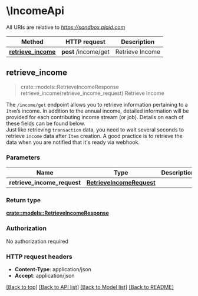 # \IncomeApi

All URIs are relative to *https://sandbox.plaid.com*

Method | HTTP request | Description
------------- | ------------- | -------------
[**retrieve_income**](IncomeApi.md#retrieve_income) | **post** /income/get | Retrieve Income



## retrieve_income

> crate::models::RetrieveIncomeResponse retrieve_income(retrieve_income_request)
Retrieve Income

The `/income/get` endpoint allows you to retrieve information pertaining to a `Item`’s income. In addition to the annual income, detailed information will be provided for each contributing income stream (or job). Details on each of these fields can be found below.   <br /> Just like retrieving `transaction` data, you need to wait several seconds to retrieve `income` data after `Item` creation. A good practice is to retrieve the data when you are notified that it's ready via webhook.

### Parameters


Name | Type | Description  | Required | Notes
------------- | ------------- | ------------- | ------------- | -------------
**retrieve_income_request** | [**RetrieveIncomeRequest**](RetrieveIncomeRequest.md) |  | [required] |

### Return type

[**crate::models::RetrieveIncomeResponse**](RetrieveIncomeResponse.md)

### Authorization

No authorization required

### HTTP request headers

- **Content-Type**: application/json
- **Accept**: application/json

[[Back to top]](#) [[Back to API list]](../README.md#documentation-for-api-endpoints) [[Back to Model list]](../README.md#documentation-for-models) [[Back to README]](../README.md)

